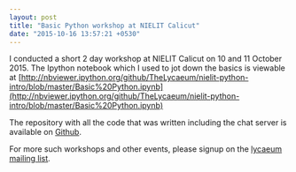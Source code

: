 ```yaml
---
layout: post
title: "Basic Python workshop at NIELIT Calicut"
date: "2015-10-16 13:57:21 +0530"
---
```


I conducted a short 2 day workshop at NIELIT Calicut on 10 and 11
October 2015. The Ipython notebook which I used to jot down the basics
is viewable at
[http://nbviewer.ipython.org/github/TheLycaeum/nielit-python-intro/blob/master/Basic%20Python.ipynb](http://nbviewer.ipython.org/github/TheLycaeum/nielit-python-intro/blob/master/Basic%20Python.ipynb)

The repository with all the code that was written including the chat
server is available on
[Github](https://github.com/TheLycaeum/nielit-python-intro).

For more such workshops and other events, please signup on the
[lycaeum mailing list](http://thelycaeum.in/resources.html).

